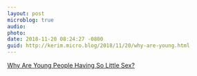 ```yaml
---
layout: post
microblog: true
audio: 
photo: 
date: 2018-11-20 08:24:27 -0800
guid: http://kerim.micro.blog/2018/11/20/why-are-young.html
---
```

[Why Are Young People Having So Little Sex?](https://www.theatlantic.com/magazine/archive/2018/12/the-sex-recession/573949/)
